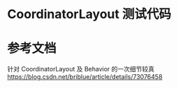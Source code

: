 # CoordinatorLayout 测试代码


# 参考文档
针对 CoordinatorLayout 及 Behavior 的一次细节较真
https://blog.csdn.net/briblue/article/details/73076458
























